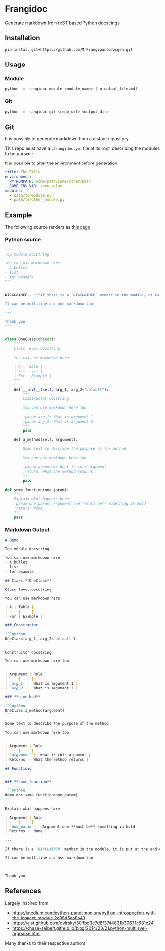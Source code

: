 # Frangidoc

Generate markdown from reST based Python docstrings

## Installation

`pip install git+https://github.com/MrFrangipane/docgen.git`

## Usage

### Module

```bash
python -m frangidoc module <module_name> [-o output_file.md]
```

### Git

```bash
python -m frangidoc git <repo_url> <output_dir>
```

## Git

It is possible to generate markdown from a distant repository.

This repo must have a `.frangidoc.yml` file at its root, describing the modules to be parsed :

It is possible to alter the environment before generation.

```yml
title: The Title
environment:
  PYTHONPATH: some/path;some/other/path
  SOME_ENV_VAR: some_value
modules:
  - path/to/module.py
  - path/to/other_module.py
```

## Example

The following source renders as [this page](demo-output.md)

### Python source

```python
"""
Top module docstring

You can use markdown here
- A bullet
- list
- for example
"""


DISCLAIMER = """If there is a `DISCLAIMER` member in the module, it is put at the end of the Markdown document

It can be multiline and use markdown too

---

Thank you
"""


class OneClass(object):
    """
    Class level docstring
    
    You can use markdown here
    
    | A | Table |
    | --- | --- |
    | For | Example |
    """

    def __init__(self, arg_1, arg_2="default"):
        """
        Constructor docstring
        
        You can use markdown here too
        
        :param arg_1: What is argument 1
        :param arg_2: What is argument 2
        """
        pass

    def a_method(self, argument):
        """
        Some text to describe the purpose of the method
        
        You can use markdown here too
        
        :param argument: What is this argument 
        :return: What the method returns
        """
        pass
    
def some_function(one_param):
    """
    Explain what happens here 
    :param one_param: Argument one **must be** something in bold
    :return: None
    """
    pass
```

### Markdown Output

````markdown
# Demo

Top module docstring

You can use markdown here
- A bullet
- list
- for example

## Class **OneClass**

Class level docstring

You can use markdown here

| A | Table |
| --- | --- |
| For | Example |

### Constructor

```python
OneClass(arg_1, arg_2='default')
```

Constructor docstring

You can use markdown here too


| Argument | Role |
| --- | --- |
| `arg_1` |  What is argument 1 |
| `arg_2` |  What is argument 2 |

### **a_method**

```python
OneClass.a_method(argument)
```

Some text to describe the purpose of the method

You can use markdown here too


| Argument | Role |
| --- | --- |
| `argument` |  What is this argument |
| Returns |  What the method returns |

## Functions


### **some_function**

```python
demo_doc.some_function(one_param)
```

Explain what happens here

| Argument | Role |
| --- | --- |
| `one_param` |  Argument one **must be** something in bold |
| Returns |  None |

---

If there is a `DISCLAIMER` member in the module, it is put at the end of the Markdown document

It can be multiline and use markdown too

---

Thank you
````

## References

Largely inspired from

- https://medium.com/python-pandemonium/python-introspection-with-the-inspect-module-2c85d5aa5a48
- https://gist.github.com/dvirsky/30ffbd3c7d8f37d4831b30671b681c24
- https://chase-seibert.github.io/blog/2014/03/21/python-multilevel-argparse.html

Many thanks to their respective authors
